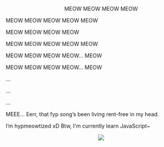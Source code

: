 <p align="center">
MEOW MEOW MEOW MEOW


MEOW MEOW MEOW MEOW MEOW

MEOW MEOW MEOW MEOW

MEOW MEOW MEOW MEOW MEOW


MEOW MEOW MEOW MEOW… MEOW

MEOW MEOW MEOW MEOW… MEOW

…

…

…

MEEE… Eerr, that fyp song’s been living rent-free in my head.

I’m hypmeowtized xD
Btw, I'm currently learn JavaScript~
</p>

<p align="center">
   <a href="https://spotify-github-profile.kittinanx.com/api/view.svg?uid=31r2x5kqx4tcfk6mxvtawpckbf2y&redirect=true">
      <img align="center" src="https://spotify-github-profile.kittinanx.com/api/view?uid=31r2x5kqx4tcfk6mxvtawpckbf2y&cover_image=true&theme=default&show_offline=false&background_color=121212&interchange=true&bar_color=53b14f&bar_color_cover=false"/>
   </a>
</p>
